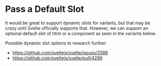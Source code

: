 # Pass a Default Slot

It would be great to support dynamic slots for variants, but that may be crazy until Svelte officially supports that. However, we can support an optional default slot of html or a component as seen in the variants below.

Possible dynamic slot options to research further: 
- https://github.com/sveltejs/svelte/issues/2588 
- https://github.com/sveltejs/svelte/pull/4296
